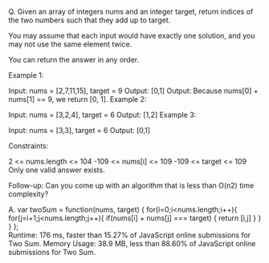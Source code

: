 Q.
Given an array of integers nums and an integer target, return indices of the two numbers such that they add up to target.

You may assume that each input would have exactly one solution, and you may not use the same element twice.

You can return the answer in any order.

Example 1:

Input: nums = [2,7,11,15], target = 9 Output: [0,1] Output: Because nums[0] + nums[1] == 9, we return [0, 1]. Example 2:

Input: nums = [3,2,4], target = 6 Output: [1,2] Example 3:

Input: nums = [3,3], target = 6 Output: [0,1]

Constraints:

2 <= nums.length <= 104 -109 <= nums[i] <= 109 -109 <= target <= 109 Only one valid answer exists.

Follow-up: Can you come up with an algorithm that is less than O(n2) time complexity?

A.
var twoSum = function(nums, target) {
    for(i=0;i<nums.length;i++){
      for(j=i+1;j<nums.length;j++){
        if(nums[i] + nums[j] === target) {
          return [i,j]
        } 
      }
    }
};  
Runtime: 176 ms, faster than 15.27% of JavaScript online submissions for Two Sum. Memory Usage: 38.9 MB, less than 88.60% of JavaScript online submissions for Two Sum.
